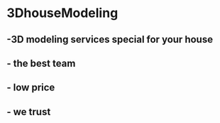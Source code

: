 # 3DhouseModeling
## -3D modeling services special for your house
## - the best team
## - low price
## - we trust
